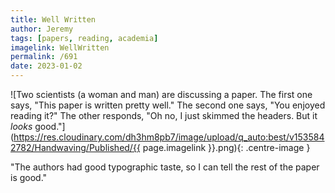 ```yaml
---
title: Well Written
author: Jeremy
tags: [papers, reading, academia]
imagelink: WellWritten
permalink: /691
date: 2023-01-02
---
```


![Two scientists (a woman and man) are discussing a paper. The first one says, "This paper is written pretty well." The second one says, "You enjoyed reading it?" The other responds, "Oh no, I just skimmed the headers. But it *looks* good."](https://res.cloudinary.com/dh3hm8pb7/image/upload/q_auto:best/v1535842782/Handwaving/Published/{{ page.imagelink }}.png){: .centre-image }

"The authors had good typographic taste, so I can tell the rest of the paper is good."
